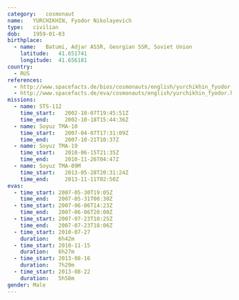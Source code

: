 ```yaml
---
category:	cosmonaut
name:	YURCHIKHIN, Fyodor Nikolayevich 
type:	civilian
dob:	1959-01-03
birthplace:
  - name:	Batumi, Adjar ASSR, Georgian SSR, Soviet Union
    latitude:	41.651741
    longitude:	41.656181
country:
  - RUS
references:
  - http://www.spacefacts.de/bios/cosmonauts/english/yurchikhin_fyodor.htm
  - http://www.spacefacts.de/eva/cosmonauts/english/yurchikhin_fyodor.htm
missions:
  - name: STS-112
    time_start:   2002-10-07T19:45:51Z
    time_end:     2002-10-18T15:44:36Z
  - name: Soyuz TMA-10
    time_start:   2007-04-07T17:31:09Z
    time_end:     2007-10-21T10:37Z
  - name: Soyuz TMA-19
    time_start:   2010-06-15T21:35Z
    time_end:     2010-11-26T04:47Z
  - name: Soyuz TMA-09M
    time_start:   2013-05-28T20:31:24Z
    time_end:     2013-11-11T02:50Z
evas:
  - time_start: 2007-05-30T19:05Z
    time_end:   2007-05-31T00:30Z
  - time_start: 2007-06-06T14:23Z
    time_end:   2007-06-06T20:00Z
  - time_start: 2007-07-23T10:25Z
    time_end:   2007-07-23T18:06Z
  - time_start: 2010-07-27
    duration:   6h42m
  - time_start: 2010-11-15
    duration:   6h27m
  - time_start: 2013-08-16
    duration:   7h29m
  - time_start: 2013-08-22
    duration:   5h58m
gender:	Male
---
```

